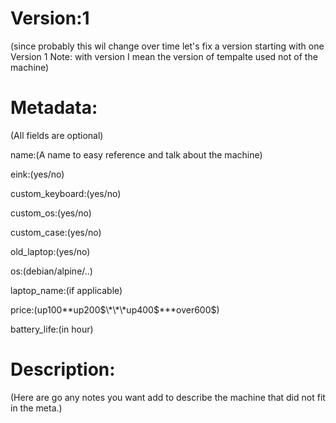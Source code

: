# Version:1

(since probably this wil change over time let's fix a version starting with one Version 1
Note: with version I mean the version of tempalte used not of the machine)


# Metadata:

(All fields are optional)

name:(A name to easy reference and talk about the machine)

eink:(yes/no)

custom_keyboard:(yes/no)

custom_os:(yes/no)

custom_case:(yes/no)

old_laptop:(yes/no)

os:(debian/alpine/..)

laptop_name:(if applicable)

price:(up100\*\*up200$\*\*\*up400$\*\*\*over600$)

battery_life:(in hour)



# Description:

(Here are go any notes you want add to describe the machine that did not fit in the meta.)
